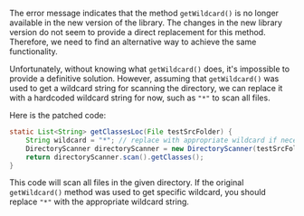 The error message indicates that the method `getWildcard()` is no longer available in the new version of the library. The changes in the new library version do not seem to provide a direct replacement for this method. Therefore, we need to find an alternative way to achieve the same functionality. 

Unfortunately, without knowing what `getWildcard()` does, it's impossible to provide a definitive solution. However, assuming that `getWildcard()` was used to get a wildcard string for scanning the directory, we can replace it with a hardcoded wildcard string for now, such as `"*"` to scan all files. 

Here is the patched code:

```java
static List<String> getClassesLoc(File testSrcFolder) {
    String wildcard = "*"; // replace with appropriate wildcard if necessary
    DirectoryScanner directoryScanner = new DirectoryScanner(testSrcFolder, wildcard);
    return directoryScanner.scan().getClasses();
}
```

This code will scan all files in the given directory. If the original `getWildcard()` method was used to get specific wildcard, you should replace `"*"` with the appropriate wildcard string.
